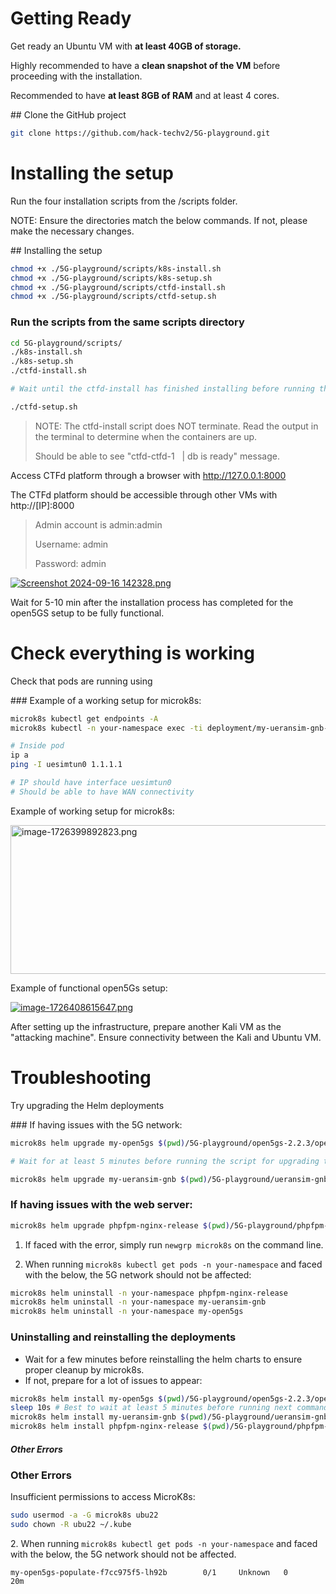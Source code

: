 <h1 id="bkmrk-getting-ready">Getting Ready</h1>
<p id="bkmrk-get-a-ready-an-ubunt">Get ready an Ubuntu VM with <strong>at least 40GB of storage.</strong>&nbsp;</p>
<p id="bkmrk-highly-recommended-t">Highly recommended to have a <strong>clean snapshot of the VM</strong> before proceeding with the installation.</p>
<p id="bkmrk-recommended-to-have-">Recommended to have <strong>at least 8GB of RAM</strong> and at least 4 cores.&nbsp;</p>
## Clone the GitHub project

```bash
git clone https://github.com/hack-techv2/5G-playground.git
```
<h1 id="bkmrk-installing-the-setup">Installing the setup</h1>
<p id="bkmrk-run-the-two-installa">Run the four installation scripts from the /scripts folder.</p>
<p id="bkmrk-note%3A-ensure-the-dir">NOTE: Ensure the directories match the below commands. If not, please make the necessary changes.</p>
## Installing the setup

```bash
chmod +x ./5G-playground/scripts/k8s-install.sh
chmod +x ./5G-playground/scripts/k8s-setup.sh
chmod +x ./5G-playground/scripts/ctfd-install.sh
chmod +x ./5G-playground/scripts/ctfd-setup.sh
```

### Run the scripts from the same scripts directory

```bash
cd 5G-playground/scripts/
./k8s-install.sh
./k8s-setup.sh
./ctfd-install.sh

# Wait until the ctfd-install has finished installing before running the ctfd-setup script!

./ctfd-setup.sh
```
<blockquote id="bkmrk-note%3A-the-ctfd-insta">
<p id="bkmrk-note%3A-the-ctfd-scrip">NOTE: The ctfd-install script does NOT terminate. Read the output in the terminal to determine when the containers are up.&nbsp;</p>
<p>Should be able to see "ctfd-ctfd-1 &nbsp; | db is ready" message.&nbsp;</p>
</blockquote>
<p id="bkmrk-access-ctfd-platform">Access CTFd platform through a browser with <a href="http://127.0.0.1:8000">http://127.0.0.1:8000</a></p>
<p id="bkmrk-the-ctfd-platform-sh">The CTFd platform should be accessible through other VMs with http://[IP]:8000</p>
<blockquote id="bkmrk-admin-account-is-adm">
<p>Admin account is admin:admin</p>
<p>Username: admin</p>
<p>Password: admin</p>
</blockquote>
<p id="bkmrk-"><a href="ctfd-1.png" target="_blank" rel="noopener"><img src="https://github.com/hack-techv2/5G-playground/blob/master/Images/ctfd-1.png" alt="Screenshot 2024-09-16 142328.png"></a></p>
<p id="bkmrk-wait-for-5-10-min-af">Wait for 5-10 min after the installation process has completed for the open5GS setup to be fully functional.</p>
<h1 id="bkmrk-check-everything-is-">Check everything is working</h1>
<p id="bkmrk-check-that-pods-are-">Check that pods are running using&nbsp;</p>
### Example of a working setup for microk8s:

```bash
microk8s kubectl get endpoints -A
microk8s kubectl -n your-namespace exec -ti deployment/my-ueransim-gnb-ues -- /bin/bash

# Inside pod
ip a
ping -I uesimtun0 1.1.1.1

# IP should have interface uesimtun0
# Should be able to have WAN connectivity
```
<p id="bkmrk-example-of-working-s">Example of working setup for microk8s:</p>
<p id="bkmrk--0"><a href="microk8s-working.png" target="_blank" rel="noopener"><img src="https://github.com/hack-techv2/5G-playground/blob/master/Images/microk8s-working.png" alt="image-1726399892823.png" width="524" height="238"></a></p>
<p id="bkmrk-example-of-functiona">Example of functional open5Gs setup:</p>
<p id="bkmrk--1"><a href="open5gs-working.png" target="_blank" rel="noopener"><img src="https://github.com/hack-techv2/5G-playground/blob/master/Images/open5gs-working.png" alt="image-1726408615647.png"></a></p>
<p id="bkmrk-%C2%A0-0">After setting up the infrastructure, prepare another Kali VM as the "attacking machine". Ensure connectivity between the Kali and Ubuntu VM.</p>
<h1 id="bkmrk-troubleshooting">Troubleshooting</h1>
<p id="bkmrk-try-upgrading-the-he">Try upgrading the Helm deployments</p>
### If having issues with the 5G network:

```bash
microk8s helm upgrade my-open5gs $(pwd)/5G-playground/open5gs-2.2.3/open5gs --namespace your-namespace --values $(pwd)/5G-playground/helms/5gSA-values.yaml

# Wait for at least 5 minutes before running the script for upgrading the GNB

microk8s helm upgrade my-ueransim-gnb $(pwd)/5G-playground/ueransim-gnb-0.2.6/ueransim-gnb --namespace your-namespace --values $(pwd)/5G-playground/helms/my-gnb-ues-values.yaml
```

### If having issues with the web server:

```bash
microk8s helm upgrade phpfpm-nginx-release $(pwd)/5G-playground/phpfpm-nginx-chart --namespace your-namespace
```

1. If faced with the error, simply run `newgrp microk8s` on the command line.

2. When running `microk8s kubectl get pods -n your-namespace` and faced with the below, the 5G network should not be affected:
```bash
microk8s helm uninstall -n your-namespace phpfpm-nginx-release
microk8s helm uninstall -n your-namespace my-ueransim-gnb
microk8s helm uninstall -n your-namespace my-open5gs
```

### Uninstalling and reinstalling the deployments
- Wait for a few minutes before reinstalling the helm charts to ensure proper cleanup by microk8s.
- If not, prepare for a lot of issues to appear:
```bash
microk8s helm install my-open5gs $(pwd)/5G-playground/open5gs-2.2.3/open5gs --namespace your-namespace --values $(pwd)/5G-playground/helms/5gSA-values.yaml
sleep 10s # Best to wait at least 5 minutes before running next command
microk8s helm install my-ueransim-gnb $(pwd)/5G-playground/ueransim-gnb-0.2.6/ueransim-gnb --namespace your-namespace --values $(pwd)/5G-playground/helms/my-gnb-ues-values.yaml
microk8s helm install phpfpm-nginx-release $(pwd)/5G-playground/phpfpm-nginx-chart --namespace your-namespace
```
<h5 id="bkmrk-other-errors">Other Errors</h5>

### Other Errors
Insufficient permissions to access MicroK8s:
```bash
sudo usermod -a -G microk8s ubu22
sudo chown -R ubu22 ~/.kube
```
<p id="bkmrk-2.%C2%A0when-running-micr">2.&nbsp;When running <code>microk8s kubectl get pods -n your-namespace</code> and faced with the below, the 5G network should not be affected.</p>
<pre id="bkmrk-my-open5gs-populate-"><code class="language-">my-open5gs-populate-f7cc975f5-lh92b        0/1     Unknown   0                20m</code></pre>
